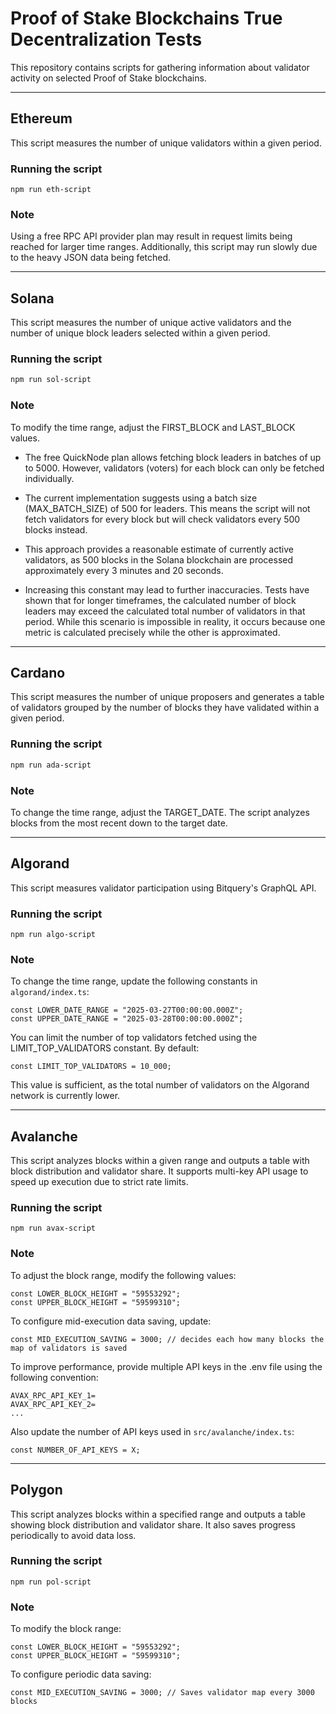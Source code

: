 # Proof of Stake Blockchains True Decentralization Tests

This repository contains scripts for gathering information about validator activity on selected Proof of Stake blockchains.
***

## Ethereum

This script measures the number of unique validators within a given period.

### Running the script

```shell
npm run eth-script
```

### Note

Using a free RPC API provider plan may result in request limits being reached for larger time ranges. Additionally, this script may run slowly due to the heavy JSON data being fetched.

***

## Solana

This script measures the number of unique active validators and the number of unique block leaders selected within a given period.

### Running the script
```sh
npm run sol-script
```

### Note

To modify the time range, adjust the FIRST_BLOCK and LAST_BLOCK values.

- The free QuickNode plan allows fetching block leaders in batches of up to 5000. However, validators (voters) for each block can only be fetched individually.

- The current implementation suggests using a batch size (MAX_BATCH_SIZE) of 500 for leaders. This means the script will not fetch validators for every block but will check validators every 500 blocks instead.

- This approach provides a reasonable estimate of currently active validators, as 500 blocks in the Solana blockchain are processed approximately every 3 minutes and 20 seconds.

- Increasing this constant may lead to further inaccuracies. Tests have shown that for longer timeframes, the calculated number of block leaders may exceed the calculated total number of validators in that period. While this scenario is impossible in reality, it occurs because one metric is calculated precisely while the other is approximated.

***

## Cardano

This script measures the number of unique proposers and generates a table of validators grouped by the number of blocks they have validated within a given period.

### Running the script
```sh
npm run ada-script
```

### Note

To change the time range, adjust the TARGET_DATE. The script analyzes blocks from the most recent down to the target date.

***

## Algorand
This script measures validator participation using Bitquery's GraphQL API.
### Running the script
```shell
npm run algo-script
```
### Note
To change the time range, update the following constants in `algorand/index.ts`: 
```TS
const LOWER_DATE_RANGE = "2025-03-27T00:00:00.000Z";
const UPPER_DATE_RANGE = "2025-03-28T00:00:00.000Z";
```

You can limit the number of top validators fetched using the LIMIT_TOP_VALIDATORS constant. By default:
```TS
const LIMIT_TOP_VALIDATORS = 10_000;
```
This value is sufficient, as the total number of validators on the Algorand network is currently lower.

***

## Avalanche
This script analyzes blocks within a given range and outputs a table with block distribution and validator share. It supports multi-key API usage to speed up execution due to strict rate limits.

### Running the script
```shell
npm run avax-script
```

### Note
To adjust the block range, modify the following values:
```TS
const LOWER_BLOCK_HEIGHT = "59553292";
const UPPER_BLOCK_HEIGHT = "59599310";
```

To configure mid-execution data saving, update:
```TS
const MID_EXECUTION_SAVING = 3000; // decides each how many blocks the map of validators is saved
```

To improve performance, provide multiple API keys in the .env file using the following convention:
```shell
AVAX_RPC_API_KEY_1=
AVAX_RPC_API_KEY_2=
...
```

Also update the number of API keys used in `src/avalanche/index.ts`:
```TS
const NUMBER_OF_API_KEYS = X;
```

***

## Polygon
This script analyzes blocks within a specified range and outputs a table showing block distribution and validator share. It also saves progress periodically to avoid data loss.
### Running the script
```shell
npm run pol-script
```

### Note
To modify the block range:
```TS
const LOWER_BLOCK_HEIGHT = "59553292";
const UPPER_BLOCK_HEIGHT = "59599310";
```

To configure periodic data saving:
```TS
const MID_EXECUTION_SAVING = 3000; // Saves validator map every 3000 blocks
```